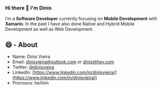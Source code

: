 ### Hi there 👋 I'm Dinis

I’m a **Software Developer** currently focusing on **Mobile Development** with **Xamarin**. In the past I have also done Native and Hybrid Mobile Development as well as Web Development.

## 😄 - About

- Name: Dinis Vieira
- Email: dinisvieira@outlook.com or dinis@hey.com
- Twitter: [@dinisvieira](https://twitter.com/dinisvieira)
- LinkedIn: [https://www.linkedin.com/in/dinisvieira/](https://www.linkedin.com/in/dinisvieira/)
- Pronouns: he/him

<!--
**dinisvieira/dinisvieira** is a ✨ _special_ ✨ repository because its `README.md` (this file) appears on your GitHub profile.

Here are some ideas to get you started:

- 🔭 I’m currently working on ...
- 🌱 I’m currently learning ...
- 👯 I’m looking to collaborate on ...
- 🤔 I’m looking for help with ...
- 💬 Ask me about ...
- 📫 How to reach me: ...
- 😄 Pronouns: ...
- ⚡ Fun fact: ...
-->

